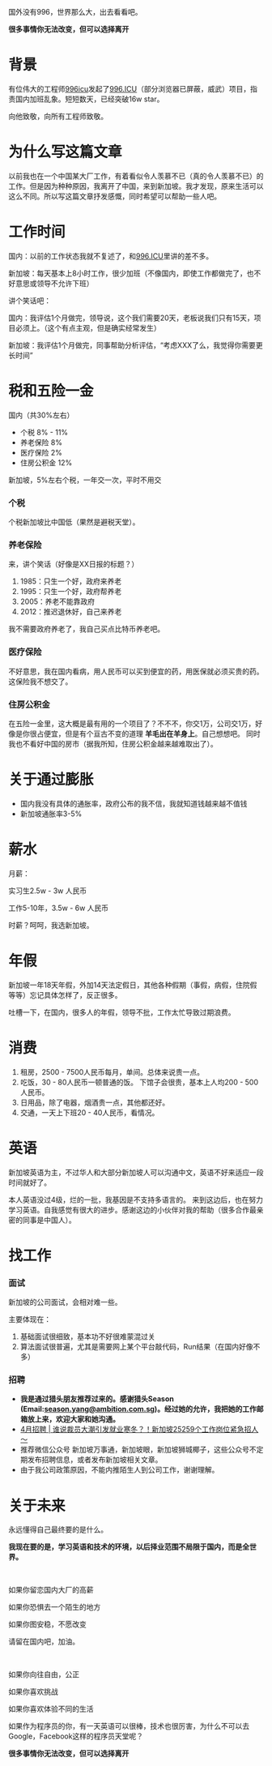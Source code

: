 国外没有996，世界那么大，出去看看吧。

**很多事情你无法改变，但可以选择离开**

# 背景

有位伟大的工程师[996icu](https://github.com/996icu)发起了[996.ICU](https://github.com/996icu/996.ICU)（部分浏览器已屏蔽，威武）项目，指责国内加班乱象。短短数天，已经突破16w star。

向他致敬，向所有工程师致敬。

# 为什么写这篇文章

以前我也在一个中国某大厂工作，有着看似令人羡慕不已（真的令人羡慕不已）的工作。但是因为种种原因，我离开了中国，来到新加坡。我才发现，原来生活可以这么不同。所以写这篇文章抒发感慨，同时希望可以帮助一些人吧。

# 工作时间

国内：以前的工作状态我就不复述了，和[996.ICU](https://github.com/996icu/996.ICU)里讲的差不多。

新加坡：每天基本上8小时工作，很少加班（不像国内，即使工作都做完了，也不好意思或领导不允许下班）

讲个笑话吧：

国内：我评估1个月做完，领导说，这个我们需要20天，老板说我们只有15天，项目必须上。（这个有点主观，但是确实经常发生）

新加坡：我评估1个月做完，同事帮助分析评估，“考虑XXX了么，我觉得你需要更长时间”

# 税和五险一金

国内（共30%左右）
  * 个税 8% - 11%
  * 养老保险 8%
  * 医疗保险 2%
  * 住房公积金 12%
  
新加坡，5%左右个税，一年交一次，平时不用交

### 个税

个税新加坡比中国低（果然是避税天堂）。

### 养老保险

来，讲个笑话（好像是XX日报的标题？）

1. 1985：只生一个好，政府来养老
2. 1995：只生一个好，政府帮养老
3. 2005：养老不能靠政府
4. 2012：推迟退休好，自己来养老

我不需要政府养老了，我自己买点比特币养老吧。

### 医疗保险

不好意思，我在国内看病，用人民币可以买到便宜的药，用医保就必须买贵的药。这保险我不想交了。

### 住房公积金
在五险一金里，这大概是最有用的一个项目了？不不不，你交1万，公司交1万，好像是你很占便宜，但是有个亘古不变的道理 **羊毛出在羊身上**。自己想想吧。
同时我也不看好中国的房市（据我所知，住房公积金越来越难取出了）。

# 关于通过膨胀
  * 国内我没有具体的通胀率，政府公布的我不信，我就知道钱越来越不值钱
  * 新加坡通胀率3-5%
  
# 薪水

月薪：

实习生2.5w - 3w 人民币

工作5-10年，3.5w - 6w 人民币

时薪？呵呵，我选新加坡。
  
# 年假

新加坡一年18天年假，外加14天法定假日，其他各种假期（事假，病假，住院假等等）忘记具体怎样了，反正很多。

吐槽一下，在国内，很多人的年假，领导不批，工作太忙导致过期浪费。
  
# 消费

1. 租房，2500 - 7500人民币每月，单间。总体来说贵一点。
2. 吃饭，30 - 80人民币一顿普通的饭。 下馆子会很贵，基本上人均200 - 500人民币。
3. 日用品，除了电器，烟酒贵一点，其他都还好。
5. 交通，一天上下班20 - 40人民币，看情况。

# 英语

新加坡英语为主，不过华人和大部分新加坡人可以沟通中文，英语不好来适应一段时间就好了。

本人英语没过4级，烂的一批，我基因是不支持多语言的。 来到这边后，也在努力学习英语。自我感觉有很大的进步。感谢这边的小伙伴对我的帮助（很多合作最亲密的同事是中国人）。

# 找工作

### 面试

新加坡的公司面试，会相对难一些。

主要体现在：

1. 基础面试很细致，基本功不好很难蒙混过关
2. 算法面试很普遍，尤其是需要网上某个平台敲代码，Run结果（在国内好像不多）

### 招聘

* **我是通过猎头朋友推荐过来的。感谢猎头Season (Email:season.yang@ambition.com.sg)。经过她的允许，我把她的工作邮箱放上来，欢迎大家和她沟通。**
* [4月招聘 | 谁说裁员大潮引发就业寒冬？！新加坡25259个工作岗位紧急招人～](https://mp.weixin.qq.com/s/eVC7HxqZLk6K6YZwDTKs8g)
* 推荐微信公众号 新加坡万事通，新加坡眼，新加坡狮城椰子，这些公众号不定期发布招聘信息，或者发布新加坡相关文章。
* 由于我公司政策原因，不能内推陌生人到公司工作，谢谢理解。

# 关于未来

永远懂得自己最终要的是什么。

**我现在要的是，学习英语和技术的环境，以后择业范围不局限于国内，而是全世界。**

<br/>

如果你留恋国内大厂的高薪

如果你恐惧去一个陌生的地方

如果你图安稳，不愿改变

请留在国内吧，加油。  

<br/>

如果你向往自由，公正

如果你喜欢挑战

如果你喜欢体验不同的生活

如果作为程序员的你，有一天英语可以很棒，技术也很厉害，为什么不可以去Google，Facebook这样的程序员天堂呢？

**很多事情你无法改变，但可以选择离开**
